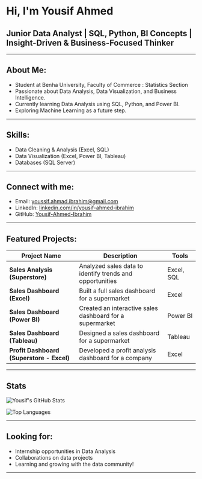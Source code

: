 # Hi, I'm Yousif Ahmed

## Junior Data Analyst | SQL, Python, BI Concepts | Insight-Driven & Business-Focused Thinker

---

## About Me:
-  Student at Benha University, Faculty of Commerce : Statistics Section
-  Passionate about Data Analysis, Data Visualization, and Business Intelligence.
-  Currently learning Data Analysis using SQL, Python, and Power BI.
-  Exploring Machine Learning as a future step.

---

## Skills:
-  Data Cleaning & Analysis (Excel, SQL)
-  Data Visualization (Excel, Power BI, Tableau)
-  Databases (SQL Server)

---

## Connect with me:
-  Email: [youssif.ahmad.ibrahim@gmail.com](mailto:youssif.ahmad.ibrahim@gmail.com)
-  LinkedIn: [linkedin.com/in/yousif-ahmed-ibrahim](https://www.linkedin.com/in/yousif-ahmed-ibrahim)
-  GitHub: [Yousif-Ahmed-Ibrahim](https://github.com/Yousif-Ahmed-Ibrahim)

---

## Featured Projects:

| Project Name                              | Description                                              | Tools      |
|-------------------------------------------|----------------------------------------------------------|------------|
| **Sales Analysis (Superstore)**           | Analyzed sales data to identify trends and opportunities | Excel, SQL |
| **Sales Dashboard (Excel)**               | Built a full sales dashboard for a supermarket           | Excel      |
| **Sales Dashboard (Power BI)**            | Created an interactive sales dashboard for a supermarket | Power BI   |
| **Sales Dashboard (Tableau)**             | Designed a sales dashboard for a supermarket             | Tableau    |
| **Profit Dashboard (Superstore - Excel)** | Developed a profit analysis dashboard for a company      | Excel      |

---

##  Stats

![Yousif's GitHub Stats](https://github-readme-stats.vercel.app/api?username=Yousif-Ahmed-Ibrahim&show_icons=true&theme=radical)

![Top Languages](https://github-readme-stats.vercel.app/api/top-langs/?username=Yousif-Ahmed-Ibrahim&layout=compact&theme=radical)

---

## Looking for:
-  Internship opportunities in Data Analysis
-  Collaborations on data projects
-  Learning and growing with the data community!

---
